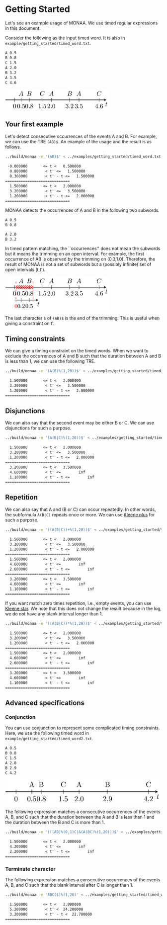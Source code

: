 Getting Started
===============

Let\'s see an example usage of MONAA. We use timed regular expressions in
this document.

Consider the following as the input timed word. It is also in
`example/getting_started/timed_word.txt`.

``` {.example}
A 0.5
B 0.8
C 1.5
A 2.0
B 3.2
A 3.5
C 4.6
```

![The example timed word](./fig/getting_started/timed_word.png)

Your first example
------------------

Let\'s detect consecutive occurrences of the events A and B. For
example, we can use the TRE `(AB)$`. An example of the usage and the
result is as follows.

``` {.bash org-language="sh" results="raw"}
../build/monaa -e '(AB)$' < ../examples/getting_started/timed_word.txt
```

``` {.example}
 -0.000000       <= t <   0.500000
  0.800000        < t' <=   1.500000
  0.300000        < t' - t <=   1.500000
=============================
  1.500000       <= t <   2.000000
  3.200000        < t' <=   3.500000
  1.200000        < t' - t <=   2.000000
=============================
```

MONAA detects the occurrences of A and B in the following two subwords.

``` {.example}
A 0.5
B 0.8
```

``` {.example}
A 2.0
B 3.2
```

In timed pattern matching, the \`\`occurrences\'\' does not mean the
subwords but it means the trimming on an open interval. For example, the
first occurrence of AB is observed by the trimming on (0.3,1.0).
Therefore, the result of MONAA is not a set of subwords but a (possibly
infinite) set of open intervals (t,t').

![The trimmed timed word from 0.3 to 1.0](./fig/getting_started/timed_word_trimmed.png)

The last character `$` of `(AB)$` is the end of the trimming. This is
useful when giving a constraint on t'.

Timing constraints
------------------

We can give a timing constraint on the timed words. When we want to
exclude the occurrences of A and B such that the duration between A and
B is less than 1, we can use the following TRE.

``` {.bash org-language="sh" results="raw"}
../build/monaa -e '(A(B)%(1,20))$' < ../examples/getting_started/timed_word.txt
```

``` {.example}
  1.500000       <= t <   2.000000
  3.200000        < t' <=   3.500000
  1.200000        < t' - t <=   2.000000
=============================
```

Disjunctions
------------

We can also say that the second event may be either B or C. We can use
disjunctions for such a purpose.

``` {.bash org-language="sh" results="raw"}
../build/monaa -e '(A(B|C)%(1,20))$' < ../examples/getting_started/timed_word.txt
```

``` {.example}
  1.500000       <= t <   2.000000
  3.200000        < t' <=   3.500000
  1.200000        < t' - t <=   2.000000
=============================
  3.200000       <= t <   3.500000
  4.600000        < t' <=        inf
  1.100000        < t' - t <=        inf
=============================
```

Repetition
----------

We can also say that A and (B or C) can occur repeatedly. 
In other words, the subformula `A(B|C)` repeats once or more.
We can use [Kleene plus](https://en.wikipedia.org/wiki/Kleene_star#Kleene_plus) for such a purpose.

``` {.bash org-language="sh" results="raw"}
../build/monaa -e '((A(B|C))+%(1,20))$' < ../examples/getting_started/timed_word.txt
```

``` {.example}
  1.500000       <= t <   2.000000
  3.200000        < t' <=   3.500000
  1.200000        < t' - t <=   2.000000
=============================
  1.500000       <= t <   2.000000
  4.600000        < t' <=        inf
  2.600000        < t' - t <=        inf
=============================
  3.200000       <= t <   3.500000
  4.600000        < t' <=        inf
  1.100000        < t' - t <=        inf
=============================
```

If you want match zero times repetition, i.e., empty events, you can use [Kleene star](https://en.wikipedia.org/wiki/Kleene_star).
We note that this does not change the result because in the log, we do not have any blank interval longer than 1.

``` {.bash org-language="sh" results="raw"}
../build/monaa -e '((A(B|C))*%(1,20))$' < ../examples/getting_started/timed_word.txt
```

``` {.example}
  1.500000       <= t <   2.000000
  3.200000        < t' <=   3.500000
  1.200000        < t' - t <=   2.000000
=============================
  1.500000       <= t <   2.000000
  4.600000        < t' <=        inf
  2.600000        < t' - t <=        inf
=============================
  3.200000       <= t <   3.500000
  4.600000        < t' <=        inf
  1.100000        < t' - t <=        inf
=============================
```

Advanced specifications
-----------------------

### Conjunction

You can use conjunction to represent some complicated timing constraints.
Here, we use the following timed word in `example/getting_started/timed_word2.txt`.
``` {.example}
A 0.5
B 0.8
C 1.5
A 2.0
B 2.9
C 4.2
```

![The example timed word 2](./fig/getting_started/timed_word2.svg)

The following expression matches a consecutive occurrences of the events A, B, and C such that the duration between the A and B is less than 1 and the duration between the B and C is more than 1.

``` {.bash org-language="sh" results="raw"}
../build/monaa -e '(((AB)%(0,1)C)&(A(BC)%(1,20)))$' < ../examples/getting_started/timed_word2.txt
```

``` {.example}
  1.500000       <= t <   2.000000
  4.200000        < t' <=        inf
  2.200000        < t' - t <=        inf
=============================
```

### Terminate character

The following expression matches a consecutive occurrences of the events A, B, and C such that the blank interval after C is longer than 1.

``` {.bash org-language="sh" results="raw"}
../build/monaa -e 'ABC($)%(1,20)' < ../examples/getting_started/timed_word2.txt
```

``` {.example}
  1.500000       <= t <   2.000000
  5.200000        < t' <  24.200000
  3.200000        < t' - t <  22.700000
=============================
```
